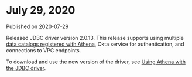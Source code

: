 # July 29, 2020<a name="release-note-2020-07-29"></a>

Published on 2020\-07\-29

Released JDBC driver version 2\.0\.13\. This release supports using multiple [data catalogs registered with Athena](connect-to-a-data-source-lambda.md), Okta service for authentication, and connections to VPC endpoints\.

To download and use the new version of the driver, see [Using Athena with the JDBC driver](connect-with-jdbc.md)\.